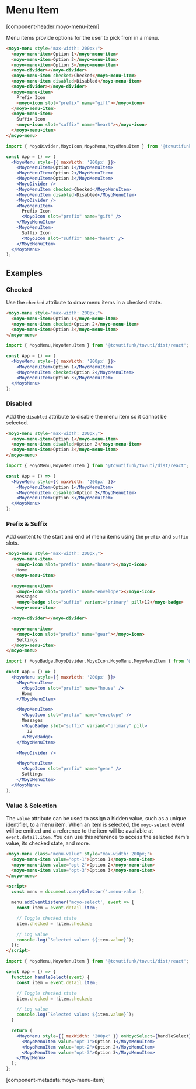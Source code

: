 # Menu Item

[component-header:moyo-menu-item]

Menu items provide options for the user to pick from in a menu.

```html preview
<moyo-menu style="max-width: 200px;">
  <moyo-menu-item>Option 1</moyo-menu-item>
  <moyo-menu-item>Option 2</moyo-menu-item>
  <moyo-menu-item>Option 3</moyo-menu-item>
  <moyo-divider></moyo-divider>
  <moyo-menu-item checked>Checked</moyo-menu-item>
  <moyo-menu-item disabled>Disabled</moyo-menu-item>
  <moyo-divider></moyo-divider>
  <moyo-menu-item>
    Prefix Icon
    <moyo-icon slot="prefix" name="gift"></moyo-icon>
  </moyo-menu-item>
  <moyo-menu-item>
    Suffix Icon
    <moyo-icon slot="suffix" name="heart"></moyo-icon>
  </moyo-menu-item>
</moyo-menu>
```

```jsx react
import { MoyoDivider,MoyoIcon,MoyoMenu,MoyoMenuItem } from '@tovutifunk/tovuti/dist/react';

const App = () => (
  <MoyoMenu style={{ maxWidth: '200px' }}>
    <MoyoMenuItem>Option 1</MoyoMenuItem>
    <MoyoMenuItem>Option 2</MoyoMenuItem>
    <MoyoMenuItem>Option 3</MoyoMenuItem>
    <MoyoDivider />
    <MoyoMenuItem checked>Checked</MoyoMenuItem>
    <MoyoMenuItem disabled>Disabled</MoyoMenuItem>
    <MoyoDivider />
    <MoyoMenuItem>
      Prefix Icon
      <MoyoIcon slot="prefix" name="gift" />
    </MoyoMenuItem>
    <MoyoMenuItem>
      Suffix Icon
      <MoyoIcon slot="suffix" name="heart" />
    </MoyoMenuItem>
  </MoyoMenu>
);
```

## Examples

### Checked

Use the `checked` attribute to draw menu items in a checked state.

```html preview
<moyo-menu style="max-width: 200px;">
  <moyo-menu-item>Option 1</moyo-menu-item>
  <moyo-menu-item checked>Option 2</moyo-menu-item>
  <moyo-menu-item>Option 3</moyo-menu-item>
</moyo-menu>
```

```jsx react
import { MoyoMenu,MoyoMenuItem } from '@tovutifunk/tovuti/dist/react';

const App = () => (
  <MoyoMenu style={{ maxWidth: '200px' }}>
    <MoyoMenuItem>Option 1</MoyoMenuItem>
    <MoyoMenuItem checked>Option 2</MoyoMenuItem>
    <MoyoMenuItem>Option 3</MoyoMenuItem>
  </MoyoMenu>
);
```

### Disabled

Add the `disabled` attribute to disable the menu item so it cannot be selected.

```html preview
<moyo-menu style="max-width: 200px;">
  <moyo-menu-item>Option 1</moyo-menu-item>
  <moyo-menu-item disabled>Option 2</moyo-menu-item>
  <moyo-menu-item>Option 3</moyo-menu-item>
</moyo-menu>
```

```jsx react
import { MoyoMenu,MoyoMenuItem } from '@tovutifunk/tovuti/dist/react';

const App = () => (
  <MoyoMenu style={{ maxWidth: '200px' }}>
    <MoyoMenuItem>Option 1</MoyoMenuItem>
    <MoyoMenuItem disabled>Option 2</MoyoMenuItem>
    <MoyoMenuItem>Option 3</MoyoMenuItem>
  </MoyoMenu>
);
```

### Prefix & Suffix

Add content to the start and end of menu items using the `prefix` and `suffix` slots.

```html preview
<moyo-menu style="max-width: 200px;">
  <moyo-menu-item>
    <moyo-icon slot="prefix" name="house"></moyo-icon>
    Home
  </moyo-menu-item>

  <moyo-menu-item>
    <moyo-icon slot="prefix" name="envelope"></moyo-icon>
    Messages
    <moyo-badge slot="suffix" variant="primary" pill>12</moyo-badge>
  </moyo-menu-item>

  <moyo-divider></moyo-divider>

  <moyo-menu-item>
    <moyo-icon slot="prefix" name="gear"></moyo-icon>
    Settings
  </moyo-menu-item>
</moyo-menu>
```

```jsx react
import { MoyoBadge,MoyoDivider,MoyoIcon,MoyoMenu,MoyoMenuItem } from '@tovutifunk/tovuti/dist/react';

const App = () => (
  <MoyoMenu style={{ maxWidth: '200px' }}>
    <MoyoMenuItem>
      <MoyoIcon slot="prefix" name="house" />
      Home
    </MoyoMenuItem>

    <MoyoMenuItem>
      <MoyoIcon slot="prefix" name="envelope" />
      Messages
      <MoyoBadge slot="suffix" variant="primary" pill>
        12
      </MoyoBadge>
    </MoyoMenuItem>

    <MoyoDivider />

    <MoyoMenuItem>
      <MoyoIcon slot="prefix" name="gear" />
      Settings
    </MoyoMenuItem>
  </MoyoMenu>
);
```

### Value & Selection

The `value` attribute can be used to assign a hidden value, such as a unique identifier, to a menu item. When an item is selected, the `moyo-select` event will be emitted and a reference to the item will be available at `event.detail.item`. You can use this reference to access the selected item's value, its checked state, and more.

```html preview
<moyo-menu class="menu-value" style="max-width: 200px;">
  <moyo-menu-item value="opt-1">Option 1</moyo-menu-item>
  <moyo-menu-item value="opt-2">Option 2</moyo-menu-item>
  <moyo-menu-item value="opt-3">Option 3</moyo-menu-item>
</moyo-menu>

<script>
  const menu = document.querySelector('.menu-value');

  menu.addEventListener('moyo-select', event => {
    const item = event.detail.item;

    // Toggle checked state
    item.checked = !item.checked;

    // Log value
    console.log(`Selected value: ${item.value}`);
  });
</script>
```

```jsx react
import { MoyoMenu,MoyoMenuItem } from '@tovutifunk/tovuti/dist/react';

const App = () => {
  function handleSelect(event) {
    const item = event.detail.item;

    // Toggle checked state
    item.checked = !item.checked;

    // Log value
    console.log(`Selected value: ${item.value}`);
  }

  return (
    <MoyoMenu style={{ maxWidth: '200px' }} onMoyoSelect={handleSelect}>
      <MoyoMenuItem value="opt-1">Option 1</MoyoMenuItem>
      <MoyoMenuItem value="opt-2">Option 2</MoyoMenuItem>
      <MoyoMenuItem value="opt-3">Option 3</MoyoMenuItem>
    </MoyoMenu>
  );
};
```

[component-metadata:moyo-menu-item]
